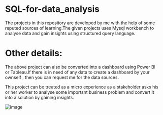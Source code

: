 # SQL-for-data_analysis
The projects in this repository are developed by me with the help of some reputed sources of learning.The given projects uses Mysql workbench to analyse data and gain insights using structured query language.

# Other details:
The above project can also be converted into a dashboard using Power BI or Tableau.If there is in need of any data to create a dashboard by your ownself , then you can request me for the data sources.

This project can be treated as a micro experience as a stakeholder asks his or her worker to analyse some importsnt business problem and convert it into a solution
by gaining insights.

![image](https://github.com/JeremiahRanen7/SQL-for-data_analysis/assets/141173239/368952fc-9304-46e7-8f39-90829cdc0e11)
